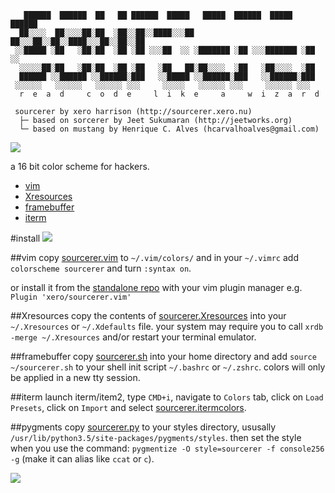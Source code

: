 ```
   ██████  ██████  ██   ██ ██████  █████   █████  ██████  █████  ██████
  ██░░░░  ██░░░░██░██  ░██░░██░░████░░░██ ██░░░██░░██░░████░░░██░░██░░██
 ░░█████ ░██   ░██░██  ░██ ░██ ░░░██  ░░ ░███████ ░██ ░░░███████ ░██ ░░
  ░░░░░██░██   ░██░██  ░██ ░██   ░██   ██░██░░░░  ░██   ░██░░░░  ░██   
  ██████ ░░██████ ░░██████░███   ░░█████ ░░██████░███   ░░██████░███   
 ░░░░░░   ░░░░░░   ░░░░░░ ░░░     ░░░░░   ░░░░░░ ░░░     ░░░░░░ ░░░   
  r  e  a  d     c  o  d  e     l  i  k  e     a     w  i  z  a  r  d 

 sourcerer by xero harrison (http://sourcerer.xero.nu)
  ├─ based on sorcerer by Jeet Sukumaran (http://jeetworks.org)
  └─ based on mustang by Henrique C. Alves (hcarvalhoalves@gmail.com)
```

![](https://raw.githubusercontent.com/xero/sourcerer/master/termcolors.png)

a 16 bit color scheme for hackers.
 - [vim](#vim)
 - [Xresources](#Xresources)
 - [framebuffer](#framebuffer)
 - [iterm](#iterm)

#install
![](https://raw.githubusercontent.com/xero/sourcerer/master/preview.png)

##vim
copy [sourcerer.vim](https://github.com/xero/sourcerer/blob/master/sourcerer.vim) to `~/.vim/colors/` and in your `~/.vimrc` add `colorscheme sourcerer` and turn `:syntax on`.

or install it from the [standalone repo](https://github.com/xero/sourcerer.vim) with your vim plugin manager e.g. `Plugin 'xero/sourcerer.vim'`

##Xresources
copy the contents of [sourcerer.Xresources](https://github.com/xero/sourcerer/blob/master/sourcerer.Xresources) into your `~/.Xresources` or `~/.Xdefaults` file. your system may require you to call `xrdb -merge ~/.Xresources` and/or restart your terminal emulator.

##framebuffer
copy [sourcerer.sh](https://github.com/xero/sourcerer/blob/master/sourcerer.sh) into your home directory and add `source ~/sourcerer.sh` to your shell init script `~/.bashrc` or `~/.zshrc`. colors will only be applied in a new tty session.

##iterm
launch iterm/item2, type `CMD+i`, navigate to `Colors` tab, click on `Load Presets`, click on `Import` and select [sourcerer.itermcolors](https://github.com/xero/sourcerer/blob/master/sourcerer.itermcolors).

##pygments 
copy [sourcerer.py](https://github.com/xero/sourcerer/blob/master/sourcerer.py) to your styles directory, ususally `/usr/lib/python3.5/site-packages/pygments/styles`. then set the style when you use the command: `pygmentize -O style=sourcerer -f console256 -g` (make it can alias like `ccat` or `c`).

![](https://raw.githubusercontent.com/xero/sourcerer/master/sourcerer_shell.gif)

